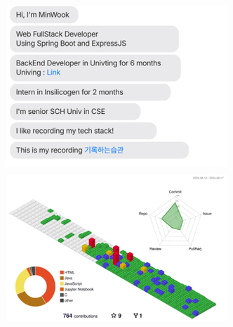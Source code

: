 ![message_svg](https://github.com/MinWook6457/MinWook6457/blob/master/chat.svg)

![](./profile-3d-contrib/profile-gitblock.svg)

